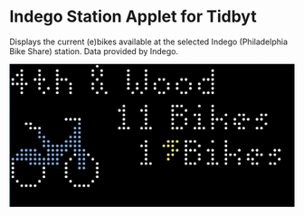 # Indego Station Applet for Tidbyt 

Displays the current (e)bikes available at the selected Indego (Philadelphia Bike Share) station. Data provided by Indego. 

![Indego Station Applet for Tidbyt](screenshot.png)